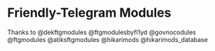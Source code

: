 # Friendly-Telegram Modules
Thanks to
@dekftgmodules @ftgmodulesbyfl1yd @govnocodules @ftgmodules @atiksftgmodules @hikarimods @hikarimods_database
